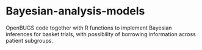 # Bayesian-analysis-models
OpenBUGS code together with R functions to implement Bayesian inferences for basket trials, with possibility of borrowing information across patient subgroups.
